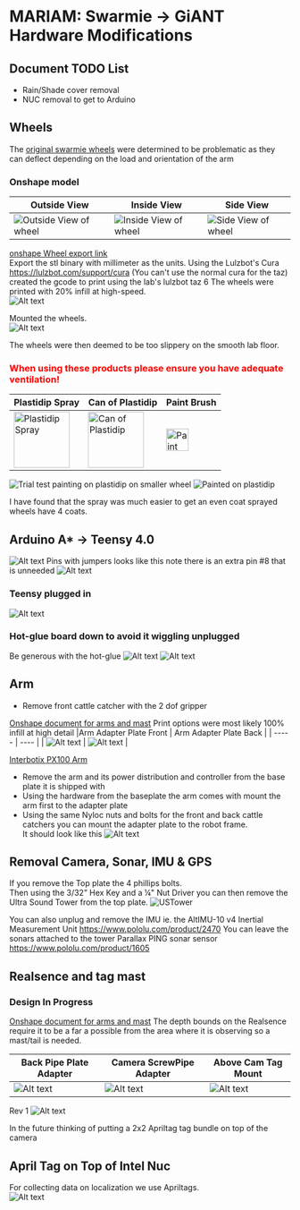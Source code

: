 # MARIAM: Swarmie -> GiANT Hardware Modifications

## Document TODO List
- Rain/Shade cover removal
- NUC removal to get to Arduino

## Wheels
The [original swarmie wheels](http://www.robotshop.com/en/28-talon-tires-pair.html) were determined to be problematic as they can deflect depending on the load and orientation of the arm

### Onshape model
| Outside View | Inside View | Side View |
| ----- | ---- | ---- |
| ![Outside View  of wheel](images/wheel-outside.png "Outside View  of wheel") | ![Inside View  of wheel](images/wheel-inside.png "Inside View  of wheel") | ![Side View  of wheel](wheel-side.png "Side View  of wheel") |

[onshape Wheel export link](https://cad.onshape.com/documents/aa2da9a48629a0e970e740cf/w/182c53c30d571fb9a61701d0/e/186008342aef2fcef0ebdad8?renderMode=0&uiState=659b89c2f9a26c55e09e2aa0)  
Export the stl binary with millimeter as the units.
Using the Lulzbot's Cura https://lulzbot.com/support/cura (You can't use the normal cura for the taz) created the gcode to print using the lab's lulzbot taz 6 The wheels were printed with 20% infill at high-speed.  
![Alt text](images/heel-printing.jpg)

Mounted the wheels.  
![Alt text](images/wheel-mounted.jpg) 

The wheels were then deemed to be too slippery on the smooth lab floor.

### <span style="color:red">When using these products please ensure you have adequate ventilation!</span>
| Plastidip Spray | Can of Plastidip | Paint Brush |
| ----- | ---- | ---- |
| <img src='images/plasti-dip-spray.png' width='100' alt="Plastidip Spray"> | <img src='images/plasti-dip.png' width='100' alt="Can of Plastidip"> | <img src='images/paint-brush.png' width='40' alt="Paint Brush"> |

![Trial test painting on plastidip on smaller wheel](images/wheel-painted-trial.jpg)
![Painted on plastidip](images/wheel-painted.jpg) 

I have found that the spray was much easier to get an even coat sprayed wheels have 4 coats. 

## Arduino A* -> Teensy 4.0
![Alt text](images/Fritzing.png)
Pins with jumpers looks like this note there is an extra pin #8 that is unneeded
![Alt text](images/teensy-pins-and-jumpers.jpg)

### Teensy plugged in 
![Alt text](images/power-teensy-boards.jpg)

### Hot-glue board down to avoid it wiggling unplugged
Be generous with the hot-glue
![Alt text](images/teensy-hotglue.2.jpg)
![Alt text](images/teensy-hotglue.jpg)

## Arm
- Remove front cattle catcher with the 2 dof gripper

[Onshape document for arms and mast](https://cad.onshape.com/documents/5bdef1b60ea48259ed563a84/w/59b52437c277f16a30fa819d/e/b434ff057a653b377a0a916b?renderMode=0&uiState=659ba3b5308be67668e967e0)
Print options were most likely 100% infill at high detail
|Arm Adapter Plate Front | Arm Adapter Plate Back |
| ----- | ---- |
| ![Alt text](images/arm-mount-plate-front.png) | ![Alt text](images/arm-mount-plate-back.png) |

[Interbotix PX100 Arm](https://www.trossenrobotics.com/docs/interbotix_xsarms/specifications/px100.html)  
- Remove the arm and its power distribution and controller from the base plate it is shipped with
- Using the hardware from the baseplate the arm comes with mount the arm first to the adapter plate
- Using the same Nyloc nuts and bolts for the front and back cattle catchers you can mount the adapter plate to the robot frame.  
It should look like this
![Alt text](images/arms-mounted.jpg)

## Removal Camera, Sonar, IMU & GPS
  If you remove the Top plate the 4 phillips bolts.  
  Then using the 3/32” Hex Key and a ¼" Nut Driver you can then remove the Ultra Sound Tower from the top plate. 
  ![USTower](https://github.com/BCLab-UNM/Swarmathon-Robot/raw/master/AssemblyManual/AssemblyImages/TPA-USTower.png
 "Ultra Sound Tower on the top plate")
  
  You can also unplug and remove the IMU ie. the AltIMU-10 v4 Inertial Measurement Unit	https://www.pololu.com/product/2470
  You can leave the sonars attached to the tower Parallax PING sonar sensor https://www.pololu.com/product/1605


## Realsence and tag mast
### Design In Progress
[Onshape document for arms and mast](https://cad.onshape.com/documents/5bdef1b60ea48259ed563a84/w/59b52437c277f16a30fa819d/e/b434ff057a653b377a0a916b?renderMode=0&uiState=659ba3b5308be67668e967e0)
The depth bounds on the Realsence require it to be a far a possible from the area where it is observing so a mast/tail is needed.

| Back Pipe Plate Adapter | Camera ScrewPipe Adapter | Above Cam Tag Mount |
| ----- | ---- | ---- | 
| ![Alt text](images/back-pipe-plate-adapter.png) | ![Alt text](images/camera-screw-pipe-adapter.png) | ![Alt text](images/above-cam-tag-mount.png) |

Rev 1
![Alt text](images/camera-mast-v1.jpg)

In the future thinking of putting a 2x2 Apriltag tag bundle on top of the camera 


## April Tag on Top of Intel Nuc 
For collecting data on localization we use Apriltags.  
![Alt text](images/at-on-nuc.png)